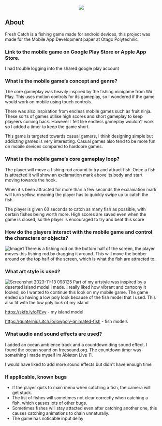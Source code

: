 <a name="Fresh-Catch">
<p align="center"><img width:100% src="https://github.com/LiamMcKenzie/Fishing-game/assets/90590068/68d08d07-6593-4cf7-9c08-f679d4493310"></p>

<a name="about"></a>
## About
Fresh Catch is a fishing game made for android devices, this project was made for the Mobile App Development paper at Otago Polytechnic

### Link to the mobile game on Google Play Store or Apple App Store.
I had trouble logging into the shared google play account

### What is the mobile game’s concept and genre?
The core gameplay was heavily inspired by the fishing minigame from Wii Play. This uses motion controls for its gameplay, so I wondered if the game would work on mobile using touch controls.

There was also inspiration from endless mobile games such as fruit ninja. These sorts of games utilise high scores and short gameplay to keep playeers coming back. However I felt like endless gameplay wouldn't work so I added a timer to keep the game short.

This game is targeted towards casual gamers, I think designing simple but addicting games is very interesting. Casual games also tend to be more fun on mobile devices compared to hardcore games.


### What is the mobile game’s core gameplay loop?
The player will move a fishing rod around to try and attract fish. Once a fish is attracted it will show an exclamation mark above its body and start moving towards the hook. 

When it's been attracted for more than a few seconds the exclamation mark will turn yellow, meaning the player has to quickly swipe up to catch the fish. 


The player is given 60 seconds to catch as many fish as possible, with certain fishes being worth more. High scores are saved even when the game is closed, so the player is encouraged to try and beat this score


### How do the players interact with the mobile game and control the characters or objects?
![Image1](https://github.com/LiamMcKenzie/Fresh-Catch/assets/90590068/3cffe0fd-91ec-4f7f-90cc-7e726ec0227f)
There is a fishing rod on the bottom half of the screen, the player moves this fishing rod by dragging it around.
This will move the bobber around on the top half of the screen, which is what the fish are attracted to. 


### What art style is used?

![Screenshot 2023-11-13 093125](https://github.com/LiamMcKenzie/Fresh-Catch/assets/90590068/7063e1ac-b71f-4fa9-847f-5ad5dc7bd2e2)
Part of my artstyle was inspired by a deserted island model I made. I really liked how vibrant and cartoony it looked, so I wanted to continue this look on my mobile game.
The game ended up having a low poly look because of the fish model that I used. This also fit with the low poly look of my island

https://skfb.ly/oFEvy - my island model

https://quaternius.itch.io/lowpoly-animated-fish - fish models

### What audio and sound effects are used?

I added an ocean ambience track and a countdown ding sound effect. I found the ocean sound on freesound.org.
The countdown timer was something I made myself im Ableton Live 11.

I would have liked to add more sound effects but didn't have enough time

### If applicable, known bugs
- If the player quits to main menu when catching a fish, the camera will get stuck.
- The list of fishes will sometimes not clear correctly when catching a fish, which causes lots of other bugs.
- Sometimes fishes will stay attacted even after catching another one, this causes catching animations to chain unnaturally.
- The game has noticable input delay


